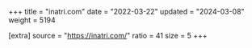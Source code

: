 +++
title = "inatri.com"
date = "2022-03-22"
updated = "2024-03-08"
weight = 5194

[extra]
source = "https://inatri.com/"
ratio = 41
size = 5
+++
